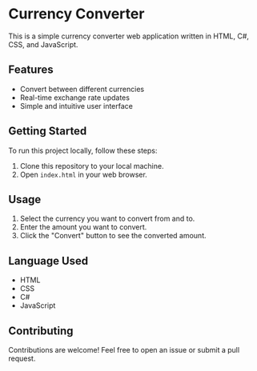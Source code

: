 # Currency Converter

This is a simple currency converter web application written in HTML, C#, CSS, and JavaScript.

## Features

- Convert between different currencies
- Real-time exchange rate updates
- Simple and intuitive user interface

## Getting Started

To run this project locally, follow these steps:

1. Clone this repository to your local machine.
2. Open `index.html` in your web browser.

## Usage

1. Select the currency you want to convert from and to.
2. Enter the amount you want to convert.
3. Click the "Convert" button to see the converted amount.


## Language Used

- HTML
- CSS
- C#
- JavaScript

## Contributing

Contributions are welcome! Feel free to open an issue or submit a pull request.
